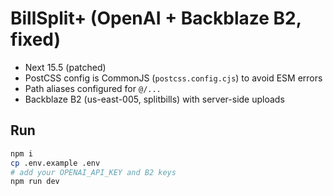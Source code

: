 # BillSplit+ (OpenAI + Backblaze B2, fixed)

- Next 15.5 (patched)
- PostCSS config is CommonJS (`postcss.config.cjs`) to avoid ESM errors
- Path aliases configured for `@/...`
- Backblaze B2 (us-east-005, splitbills) with server-side uploads

## Run
```bash
npm i
cp .env.example .env
# add your OPENAI_API_KEY and B2 keys
npm run dev
```
